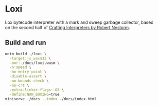 # Loxi

Lox bytecode interpreter with a mark and sweep garbage collector, based on the second half of [Crafting Interpreters by Robert Nystorm](https://craftinginterpreters.com/).

## Build and run

```sh
odin build ./loxi \
  -target:js_wasm32 \
  -out:./docs/loxi.wasm \
  -o:speed \
  -no-entry-point \
  -disable-assert \
  -no-bounds-check \
  -no-crt \
  -extra-linker-flags:-O3 \
  -define:NAN_BOXING=true
miniserve ./docs --index ./docs/index.html
```
